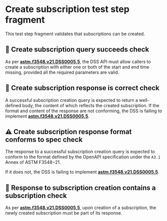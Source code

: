 # Create subscription test step fragment

This test step fragment validates that subscriptions can be created.

## 🛑 Create subscription query succeeds check

As per **[astm.f3548.v21.DSS0005,5](../../../../../../../requirements/astm/f3548/v21.md)**, the DSS API must allow callers to create a subscription with either one or both of the
start and end time missing, provided all the required parameters are valid.

## 🛑 Create subscription response is correct check

A successful subscription creation query is expected to return a well-defined body, the content of which reflects the created subscription.
If the format and content of the response are not conforming, the DSS is failing to implement **[astm.f3548.v21.DSS0005,5](../../../../../../../requirements/astm/f3548/v21.md)**.

## ⚠️ Create subscription response format conforms to spec check

The response to a successful subscription creation query is expected to conform to the format defined by the OpenAPI specification under the `A3.1` Annex of ASTM F3548−21.

If it does not, the DSS is failing to implement **[astm.f3548.v21.DSS0005,5](../../../../../../../requirements/astm/f3548/v21.md)**.

## 🛑 Response to subscription creation contains a subscription check

As per **[astm.f3548.v21.DSS0005,5](../../../../../../../requirements/astm/f3548/v21.md)**, upon creation of a subscription,
the newly created subscription must be part of its response.
